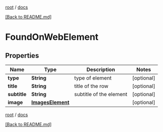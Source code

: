 [root](./../ "root") / [docs](./ "docs")

[[Back to README.md]](./../README.md "[Back to README.md]")

# FoundOnWebElement

## Properties

| Name | Type | Description | Notes |
|------------ | ------------- | ------------- | -------------|
|**type** | **String** | type of element |  [optional] |
|**title** | **String** | title of the row |  [optional] |
|**subtitle** | **String** | subtitle of the element |  [optional] |
|**image** | [**ImagesElement**](ImagesElement.md) |  |  [optional] |

[root](./../ "root") / [docs](./ "docs")

[[Back to README.md]](./../README.md "[Back to README.md]")